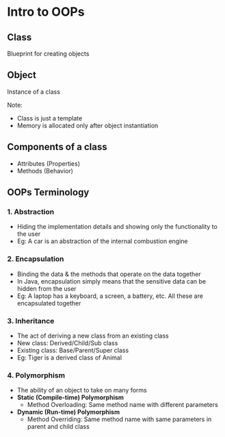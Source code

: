 # Intro to OOPs

## Class

Blueprint for creating objects

## Object

Instance of a class

Note:

- Class is just a template
- Memory is allocated only after object instantiation

## Components of a class

- Attributes (Properties)
- Methods (Behavior)

## OOPs Terminology

### 1. Abstraction

- Hiding the implementation details and showing only the functionality to the user
- Eg: A car is an abstraction of the internal combustion engine

### 2. Encapsulation

- Binding the data & the methods that operate on the data together
- In Java, encapsulation simply means that the sensitive data can be hidden from the user
- Eg: A laptop has a keyboard, a screen, a battery, etc. All these are encapsulated together

### 3. Inheritance

- The act of deriving a new class from an existing class
- New class: Derived/Child/Sub class
- Existing class: Base/Parent/Super class
- Eg: Tiger is a derived class of Animal

### 4. Polymorphism

- The ability of an object to take on many forms
- **Static (Compile-time) Polymorphism**
    - Method Overloading: Same method name with different parameters
- **Dynamic (Run-time) Polymorphism**
    - Method Overriding: Same method name with same parameters in parent and child class
